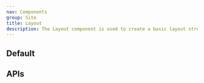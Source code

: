 ```yaml
---
nav: Components
group: Site
title: Layout
description: The Layout component is used to create a basic layout structure with header, footer, sidebar and content areas. It provides customizable props such as headerHeight, asideWidth and tocWidth to adjust the size of each area. It also includes sub-components such as LayoutHeader, LayoutMain, LayoutSidebar, LayoutToc and LayoutFooter, which can be used independently for more flexibility. The component is responsive to different screen sizes with the help of useResponsive hook.
---
```


## Default

<code src="./demos/index.tsx" nopadding></code>

## APIs

<API></API>
